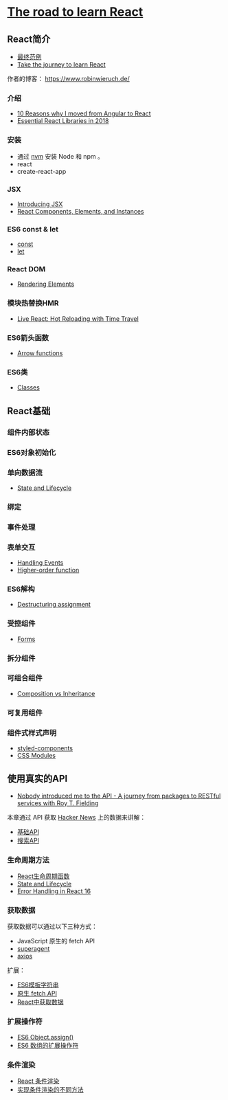 # [The road to learn React](https://github.com/the-road-to-learn-react/the-road-to-learn-react-chinese)
## React简介
- [最终范例](https://intense-refuge-78753.herokuapp.com/)
- [Take the journey to learn React](https://roadtoreact.com/)

作者的博客： https://www.robinwieruch.de/

### 介绍
- [10 Reasons why I moved from Angular to React](https://www.robinwieruch.de/reasons-why-i-moved-from-angular-to-react/)
- [Essential React Libraries in 2018](https://www.robinwieruch.de/essential-react-libraries-framework/)

### 安装
- 通过 [nvm](https://github.com/creationix/nvm) 安装 Node 和 npm 。
- react
- create-react-app

### JSX
- [Introducing JSX](https://reactjs.org/docs/introducing-jsx.html)
- [React Components, Elements, and Instances](https://reactjs.org/blog/2015/12/18/react-components-elements-and-instances.html)

### ES6 const & let
- [const](https://developer.mozilla.org/en-US/docs/Web/JavaScript/Reference/Statements/const)
- [let](https://developer.mozilla.org/en-US/docs/Web/JavaScript/Reference/Statements/let)

### React DOM
- [Rendering Elements](https://reactjs.org/docs/rendering-elements.html)

### 模块热替换HMR
- [Live React: Hot Reloading with Time Travel](https://www.youtube.com/watch?v=xsSnOQynTHs)

### ES6箭头函数
- [Arrow functions](https://developer.mozilla.org/en-US/docs/Web/JavaScript/Reference/Functions/Arrow_functions)

### ES6类
- [Classes](https://developer.mozilla.org/en-US/docs/Web/JavaScript/Reference/Classes)


## React基础
### 组件内部状态
### ES6对象初始化
### 单向数据流
- [State and Lifecycle](https://reactjs.org/docs/state-and-lifecycle.html)

### 绑定
### 事件处理
### 表单交互
- [Handling Events](https://reactjs.org/docs/handling-events.html)
- [Higher-order function](https://en.wikipedia.org/wiki/Higher-order_function)

### ES6解构
- [Destructuring assignment](https://developer.mozilla.org/en-US/docs/Web/JavaScript/Reference/Operators/Destructuring_assignment)

### 受控组件
- [Forms](https://reactjs.org/docs/forms.html)

### 拆分组件

### 可组合组件
- [Composition vs Inheritance](https://reactjs.org/docs/composition-vs-inheritance.html)

### 可复用组件

### 组件式样式声明
- [styled-components](https://github.com/styled-components/styled-components)
- [CSS Modules](https://github.com/css-modules/css-modules)


## 使用真实的API
- [Nobody introduced me to the API - A journey from packages to RESTful services with Roy T. Fielding](https://www.robinwieruch.de/what-is-an-api-javascript/)

本章通过 API 获取 [Hacker News](https://news.ycombinator.com/) 上的数据来讲解：
- [基础API](https://github.com/HackerNews/API)
- [搜索API](https://hn.algolia.com/api)

### 生命周期方法
- [React生命周期函数](https://reactjs.org/docs/react-component.html)
- [State and Lifecycle](https://reactjs.org/docs/state-and-lifecycle.html)
- [Error Handling in React 16](https://reactjs.org/blog/2017/07/26/error-handling-in-react-16.html)

### 获取数据

获取数据可以通过以下三种方式：
- JavaScript 原生的 fetch API
- [superagent](https://github.com/visionmedia/superagent)
- [axios](https://github.com/axios/axios)

扩展：
- [ES6模板字符串](https://developer.mozilla.org/en-US/docs/Web/JavaScript/Reference/Template_literals)
- [原生 fetch API](https://developer.mozilla.org/en-US/docs/Web/API/Fetch_API)
- [React中获取数据](https://www.robinwieruch.de/react-fetching-data/)

### 扩展操作符
- [ES6 Object.assign()](https://developer.mozilla.org/en-US/docs/Web/JavaScript/Reference/Global_Objects/Object/assign)
- [ES6 数组的扩展操作符](https://developer.mozilla.org/zh-CN/docs/Web/JavaScript/Reference/Operators/Spread_syntax)

### 条件渲染
- [React 条件渲染](https://facebook.github.io/react/docs/conditional-rendering.html)
- [实现条件渲染的不同方法](https://www.robinwieruch.de/conditional-rendering-react/)
